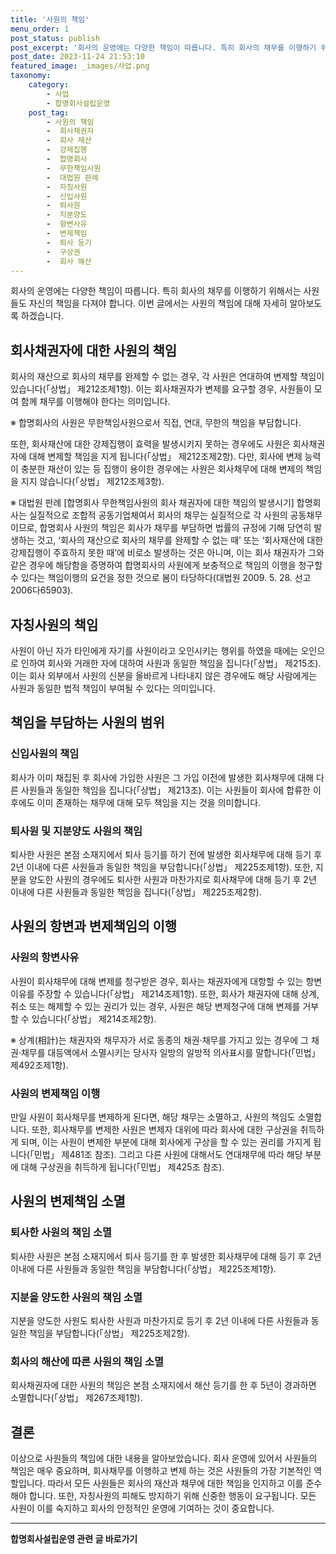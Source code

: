 ```yaml
---
title: '사원의 책임'
menu_order: 1
post_status: publish
post_excerpt: '회사의 운영에는 다양한 책임이 따릅니다. 특히 회사의 채무를 이행하기 위해서는 사원들도 자신의 책임을 다져야 합니다. 이번 글에서는 사원의 책임에 대해 자세히 알아보도록 하겠습니다.'
post_date: 2023-11-24 21:53:10
featured_image: _images/사업.png
taxonomy:
    category:
        - 사업
        - 합명회사설립운영
    post_tag:
        - 사원의 책임
        -  회사채권자
        -  회사 재산
        -  강제집행
        -  합명회사
        -  무한책임사원
        -  대법원 판례
        -  자칭사원
        -  신입사원
        -  퇴사원
        -  지분양도
        -  항변사유
        -  변제책임
        -  퇴사 등기
        -  구상권
        -  회사 해산
---
```



회사의 운영에는 다양한 책임이 따릅니다. 특히 회사의 채무를 이행하기 위해서는 사원들도 자신의 책임을 다져야 합니다. 이번 글에서는 사원의 책임에 대해 자세히 알아보도록 하겠습니다.

## 회사채권자에 대한 사원의 책임

회사의 재산으로 회사의 채무를 완제할 수 없는 경우, 각 사원은 연대하여 변제할 책임이 있습니다(「상법」 제212조제1항). 이는 회사채권자가 변제를 요구할 경우, 사원들이 모여 함께 채무를 이행해야 한다는 의미입니다.

※ 합명회사의 사원은 무한책임사원으로서 직접, 연대, 무한의 책임을 부담합니다.

또한, 회사재산에 대한 강제집행이 효력을 발생시키지 못하는 경우에도 사원은 회사채권자에 대해 변제할 책임을 지게 됩니다(「상법」 제212조제2항). 다만, 회사에 변제 능력이 충분한 재산이 있는 등 집행이 용이한 경우에는 사원은 회사채무에 대해 변제의 책임을 지지 않습니다(「상법」 제212조제3항).

※ 대법원 판례 [합명회사 무한책임사원의 회사 채권자에 대한 책임의 발생시기]
합명회사는 실질적으로 조합적 공동기업체여서 회사의 채무는 실질적으로 각 사원의 공동채무이므로, 합명회사 사원의 책임은 회사가 채무를 부담하면 법률의 규정에 기해 당연히 발생하는 것고, ‘회사의 재산으로 회사의 채무를 완제할 수 없는 때’ 또는 ‘회사재산에 대한 강제집행이 주효하지 못한 때’에 비로소 발생하는 것은 아니며, 이는 회사 채권자가 그와 같은 경우에 해당함을 증명하여 합명회사의 사원에게 보충적으로 책임의 이행을 청구할 수 있다는 책임이행의 요건을 정한 것으로 봄이 타당하다(대법원 2009. 5. 28. 선고 2006다65903).

## 자칭사원의 책임

사원이 아닌 자가 타인에게 자기를 사원이라고 오인시키는 행위를 하였을 때에는 오인으로 인하여 회사와 거래한 자에 대하여 사원과 동일한 책임을 집니다(「상법」 제215조). 이는 회사 외부에서 사원의 신분을 올바르게 나타내지 않은 경우에도 해당 사람에게는 사원과 동일한 법적 책임이 부여될 수 있다는 의미입니다.

## 책임을 부담하는 사원의 범위

### 신입사원의 책임

회사가 이미 채집된 후 회사에 가입한 사원은 그 가입 이전에 발생한 회사채무에 대해 다른 사원들과 동일한 책임을 집니다(「상법」 제213조). 이는 사원들이 회사에 합류한 이후에도 이미 존재하는 채무에 대해 모두 책임을 지는 것을 의미합니다.

### 퇴사원 및 지분양도 사원의 책임

퇴사한 사원은 본점 소재지에서 퇴사 등기를 하기 전에 발생한 회사채무에 대해 등기 후 2년 이내에 다른 사원들과 동일한 책임을 부담합니다(「상법」 제225조제1항). 또한, 지분을 양도한 사원의 경우에도 퇴사한 사원과 마찬가지로 회사채무에 대해 등기 후 2년 이내에 다른 사원들과 동일한 책임을 집니다(「상법」 제225조제2항).

## 사원의 항변과 변제책임의 이행

### 사원의 항변사유

사원이 회사채무에 대해 변제를 청구받은 경우, 회사는 채권자에게 대항할 수 있는 항변 이유를 주장할 수 있습니다(「상법」 제214조제1항). 또한, 회사가 채권자에 대해 상계, 취소 또는 해제할 수 있는 권리가 있는 경우, 사원은 해당 변제청구에 대해 변제를 거부할 수 있습니다(「상법」 제214조제2항).

※ 상계(相計)는 채권자와 채무자가 서로 동종의 채권·채무를 가지고 있는 경우에 그 채권·채무를 대등액에서 소멸시키는 당사자 일방의 일방적 의사표시를 말합니다(「민법」 제492조제1항).

### 사원의 변제책임 이행

만일 사원이 회사채무를 변제하게 된다면, 해당 채무는 소멸하고, 사원의 책임도 소멸합니다. 또한, 회사채무를 변제한 사원은 변제자 대위에 따라 회사에 대한 구상권을 취득하게 되며, 이는 사원이 변제한 부분에 대해 회사에게 구상을 할 수 있는 권리를 가지게 됩니다(「민법」 제481조 참조). 그리고 다른 사원에 대해서도 연대채무에 따라 해당 부분에 대해 구상권을 취득하게 됩니다(「민법」 제425조 참조).

## 사원의 변제책임 소멸

### 퇴사한 사원의 책임 소멸

퇴사한 사원은 본점 소재지에서 퇴사 등기를 한 후 발생한 회사채무에 대해 등기 후 2년 이내에 다른 사원들과 동일한 책임을 부담합니다(「상법」 제225조제1항).

### 지분을 양도한 사원의 책임 소멸

지분을 양도한 사원도 퇴사한 사원과 마찬가지로 등기 후 2년 이내에 다른 사원들과 동일한 책임을 부담합니다(「상법」 제225조제2항).

### 회사의 해산에 따른 사원의 책임 소멸

회사채권자에 대한 사원의 책임은 본점 소재지에서 해산 등기를 한 후 5년이 경과하면 소멸합니다(「상법」 제267조제1항).

## 결론

이상으로 사원들의 책임에 대한 내용을 알아보았습니다. 회사 운영에 있어서 사원들의 책임은 매우 중요하며, 회사채무를 이행하고 변제 하는 것은 사원들의 가장 기본적인 역할입니다. 따라서 모든 사원들은 회사의 재산과 채무에 대한 책임을 인지하고 이를 준수해야 합니다. 또한, 자칭사원의 피해도 방지하기 위해 신중한 행동이 요구됩니다. 모든 사원이 이를 숙지하고 회사의 안정적인 운영에 기여하는 것이 중요합니다.
<!-- wp:separator -->
<hr class="wp-block-separator has-alpha-channel-opacity"/>
<!-- /wp:separator -->

<!-- wp:group {"backgroundColor":"base","layout":{"type":"constrained"}} -->
<div class="wp-block-group has-base-background-color has-background"><!-- wp:paragraph {"align":"center","fontSize":"medium"} -->
<p class="has-text-align-center has-large-font-size"><strong>합명회사설립운영 관련 글 바로가기</strong></p>
<!-- /wp:paragraph -->


<!-- wp:latest-posts
{"categories":[{"id":27389,"count":19,"description":"","link":"https://uknowlaw.com/category/%ed%95%a9%eb%aa%85%ed%9a%8c%ec%82%ac%ec%84%a4%eb%a6%bd%ec%9a%b4%ec%98%81/","name":"합명회사설립운영","slug":"합명회사설립운영","taxonomy":"category","parent":0,"meta":[],"_links":{"self":[{"href":"https://uknowlaw.com/wp-json/wp/v2/categories/27389"}],"collection":[{"href":"https://uknowlaw.com/wp-json/wp/v2/categories"}],"about":[{"href":"https://uknowlaw.com/wp-json/wp/v2/taxonomies/category"}],"wp:post_type":[{"href":"https://uknowlaw.com/wp-json/wp/v2/posts?categories=27389"}],"curies":[{"name":"wp","href":"https://api.w.org/{rel}","templated":true}]}}],"postsToShow":100,"excerptLength":28,"postLayout":"grid","columns":2,"featuredImageAlign":"left","featuredImageSizeSlug":"large","fontSize":"small"} /--></div>
<!-- /wp:group -->